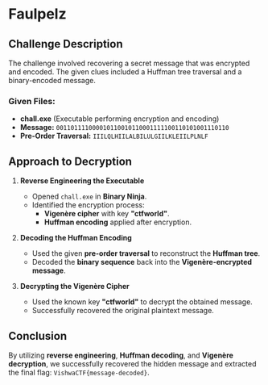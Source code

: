 # Faulpelz

## Challenge Description
The challenge involved recovering a secret message that was encrypted and encoded. The given clues included a Huffman tree traversal and a binary-encoded message.

### Given Files:
- **chall.exe** (Executable performing encryption and encoding)
- **Message:** `001101111000010110010110001111100110101001110110`
- **Pre-Order Traversal:** `IIILQLHIILALBILULGIILKLEIILPLNLF`

## Approach to Decryption

1. **Reverse Engineering the Executable**
   - Opened `chall.exe` in **Binary Ninja**.
   - Identified the encryption process:
     - **Vigenère cipher** with key **"ctfworld"**.
     - **Huffman encoding** applied after encryption.

2. **Decoding the Huffman Encoding**
   - Used the given **pre-order traversal** to reconstruct the **Huffman tree**.
   - Decoded the **binary sequence** back into the **Vigenère-encrypted message**.

3. **Decrypting the Vigenère Cipher**
   - Used the known key **"ctfworld"** to decrypt the obtained message.
   - Successfully recovered the original plaintext message.

## Conclusion
By utilizing **reverse engineering**, **Huffman decoding**, and **Vigenère decryption**, we successfully recovered the hidden message and extracted the final flag: `VishwaCTF{message-decoded}`.

